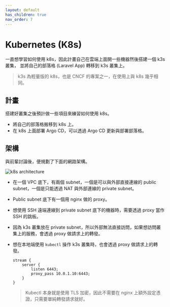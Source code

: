 ```yaml
---
layout: default
has_children: true
nav_order: 7
---
```


# Kubernetes (K8s)

一直想學習如何使用 k8s，因此計畫自己在雲端上面開一些機器然後搭建一個 k3s 叢集，
並將自己的部落格 (Laravel App) 轉移到 k3s 叢集上。

> k3s 為輕量版的 k8s，也是 CNCF 的專案之一，在使用上與 k8s 幾乎相同。

## 計畫

搭建好叢集之後預計做一些項目來練習如何使用 k8s。

- 將自己的部落格搬移到 k8s 上。
- 在 k8s 上面部署 Argo CD，可以透過 Argo CD 更新與部署部落格。

## 架構

與前輩討論後，便規劃了下面的網路架構。

![k8s architecture](https://allen-files.s3.ap-northeast-1.amazonaws.com/images/k8s/k8s-architecture.jpg)

- 在一個 VPC 底下，有兩個 subnet，一個是可以與外部直接連線的 public subnet，一個是只能透過 NAT 與外部連線的 private subnet。
- Public subnet 底下有一個用 nginx 做的 proxy。
- 想使用 SSH 遠端連線到 private subnet 底下的機器時，需要透過 proxy 當作 SSH 的跳板。
- 因為 k3s 叢集放在 private subnet，所以外部無法直接訪問，如果想訪問叢集上的服務，會透過 proxy 做請求上的轉發。
- 想在本地端使用 `kubectl` 操作 k3s 叢集時，也會透過 proxy 做請求上的轉發。

  ```nginx
  stream {
      server {
          listen 6443;
          proxy_pass 10.0.1.10:6443;
      }
  }
  ```

  > Kubectl 本身就是使用 TLS 加密，因此不需要在 nginx 上額外設定憑證，只需要單純轉發請求就好。
